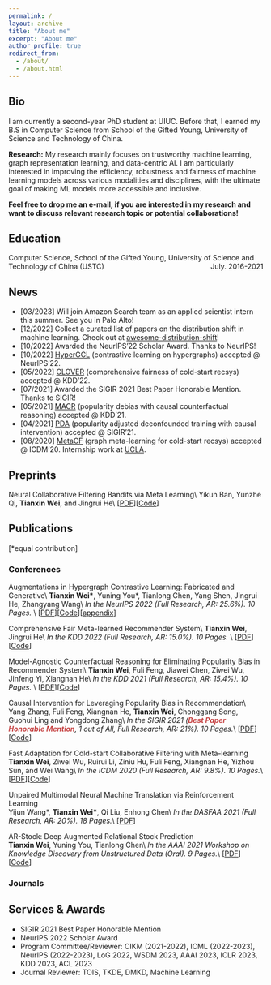 ```yaml
---
permalink: /
layout: archive
title: "About me"
excerpt: "About me"
author_profile: true
redirect_from: 
  - /about/
  - /about.html
---
```


## Bio

I am currently a second-year PhD student at UIUC. Before that, I earned my B.S in Computer Science from School of the Gifted Young, University of Science and Technology of China. 

**Research:** My research mainly focuses on trustworthy machine learning, graph representation learning, and data-centric AI. I am particularly interested in improving the efficiency, robustness and fairness of machine learning models across various modalities and disciplines, with the ultimate goal of making ML models more accessible and inclusive.

**Feel free to drop me an e-mail, if you are interested in my research and want to discuss relevant research topic or potential collaborations!**

<!-- Techniques that I'm interested in (but not limited to) are contrastive learning, graph neural network and causal inference. -->

## Education
Computer Science, School of the Gifted Young, University of Science and Technology of China (USTC) <span style="float:right;">July. 2016-2021</span>

## News
* [03/2023] Will join Amazon Search team as an applied scientist intern this summer. See you in Palo Alto!
* [12/2022] Collect a curated list of papers on the distribution shift in machine learning. Check out at [awesome-distribution-shift](https://github.com/weitianxin/awesome-distribution-shift)!
* [10/2022] Awarded the NeurIPS’22 Scholar Award. Thanks to NeurIPS!
* [10/2022] [HyperGCL](https://arxiv.org/abs/2210.03801) (contrastive learning on hypergraphs) accepted @ NeurIPS’22.
* [05/2022] [CLOVER](https://arxiv.org/abs/2206.04789) (comprehensive fairness of cold-start recsys) accepted @ KDD’22.
* [07/2021] Awarded the SIGIR 2021 Best Paper Honorable Mention. Thanks to SIGIR!
* [05/2021] [MACR](https://arxiv.org/abs/2010.15363) (popularity debias with causal counterfactual reasoning) accepted @ KDD’21.
* [04/2021] [PDA](https://arxiv.org/abs/2105.06067) (popularity adjusted deconfounded training with causal intervention) accepted @ SIGIR’21.
* [08/2020] [MetaCF](../files/ICDM_2020_MetaCF.pdf) (graph meta-learning for cold-start recsys) accepted @ ICDM’20. Internship work at [UCLA](https://web.cs.ucla.edu/~yzsun/).

<!-- # Research Experience


Visiting scholar in Prof. **Wei Wang** & **Yizhou Sun**’s group <span style="float:right;">July. 2019 - Sept.2019</span>  
Department of Computer Science, University of California, Los Angeles, USA 

Remote research intern in Prof. **Zhangyang Wang**’s group  	                                          <span style="float:right;">May. 2020 – Present</span>  
Department of Electrical & Computer Engineering, University of Texas at Austin, USA

Remote intern advised by Dr. **Ruirui Li** and Dr. **Oguz Elibol** in Amazon Alexa Group  	                            <span style="float:right;">Aug. 2020 – Present</span>

Research intern advised by Prof. **Xiangnan He**             <span style="float:right;">March. 2019 – Present</span>   
Department of Data Science, USTC, China  
Also co-advised by Dr. **Fuli Feng** in National University of Singapore -->


## Preprints
Neural Collaborative Filtering Bandits via Meta Learning\\
Yikun Ban, Yunzhe Qi, **Tianxin Wei**, and Jingrui He\\
[[PDF](https://arxiv.org/abs/2201.13395)][[Code](https://github.com/banyikun/Meta_Ban)]

## Publications
[*equal contribution]
### Conferences
Augmentations in Hypergraph Contrastive Learning: Fabricated and Generative\\
**Tianxin Wei\***, Yuning You\*, Tianlong Chen, Yang Shen, Jingrui He, Zhangyang Wang\\
*In the NeurIPS 2022 (Full Research, AR: 25.6%). 10 Pages.* \\
[[PDF](https://arxiv.org/abs/2210.03801)][[Code](https://github.com/weitianxin/HyperGCL)][[appendix](../files/neurips22_hypergcl_appendix.pdf)]

Comprehensive Fair Meta-learned Recommender System\\
**Tianxin Wei**, Jingrui He\\
*In the KDD 2022 (Full Research, AR: 15.0%). 10 Pages.* \\
[[PDF](https://arxiv.org/abs/2206.04789)][[Code](https://github.com/weitianxin/CLOVER)]

Model-Agnostic Counterfactual Reasoning for Eliminating Popularity Bias in Recommender System\\
**Tianxin Wei**, Fuli Feng, Jiawei Chen, Ziwei Wu, Jinfeng Yi, Xiangnan He\\
*In the KDD 2021 (Full Research, AR: 15.4%). 10 Pages.* \\
[[PDF](https://arxiv.org/abs/2010.15363)][[Code](https://github.com/weitianxin/MACR)]

Causal Intervention for Leveraging Popularity Bias in Recommendation\\
Yang Zhang, Fuli Feng, Xiangnan He, **Tianxin Wei**, Chonggang Song, Guohui Ling and Yongdong Zhang\\
*In the SIGIR 2021 (**<font color='#c64444'>Best Paper Honorable Mention</font>**, 1 out of All, Full Research, AR: 21%). 10 Pages.*\\
[[PDF](https://arxiv.org/abs/2105.06067)][[Code](https://github.com/zyang1580/PDA)]

Fast Adaptation for Cold-start Collaborative Filtering with Meta-learning  
**Tianxin Wei**, Ziwei Wu, Ruirui Li, Ziniu Hu, Fuli Feng, Xiangnan He, Yizhou Sun, and Wei Wang\\
*In the ICDM 2020 (Full Research, AR: 9.8%). 10 Pages.*\\
[[PDF](../files/ICDM_2020_MetaCF.pdf)][[Code](https://drive.google.com/file/d/1_UaPcCQLaEEWUCsMTRIgsvtWqorqsnUm/view?usp=sharing)]

Unpaired Multimodal Neural Machine Translation via Reinforcement Learning  
Yijun Wang\*, **Tianxin Wei\***, Qi Liu, Enhong Chen\\
*In the DASFAA 2021 (Full Research, AR: 20%). 18 Pages.*\\
[[PDF](https://www.springerprofessional.de/en/unpaired-multimodal-neural-machine-translation-via-reinforcement/19040758)]

AR-Stock: Deep Augmented Relational Stock Prediction  
**Tianxin Wei**, Yuning You, Tianlong Chen\\
*In the AAAI 2021 Workshop on Knowledge Discovery from Unstructured Data (Oral). 9 Pages.*\\
[[PDF](../files/AAAI21_ARStock.pdf)][[Code](https://github.com/weitianxin/FiAI_AR-Stock)]

### Journals


## Services & Awards

* SIGIR 2021 Best Paper Honorable Mention
* NeurIPS 2022 Scholar Award
* Program Committee/Reviewer: CIKM (2021-2022), ICML (2022-2023), NeurIPS (2022-2023), LoG 2022, WSDM 2023, AAAI 2023, ICLR 2023, KDD 2023, ACL 2023
* Journal Reviewer: TOIS, TKDE, DMKD, Machine Learning

<!-- 
# Working Projects

**Conversational Gradient Recommendation**  
Working Paper 2021
Advisor: Prof. X

**Adversarial Training Method for Robustness in Natural Language Processing**  
Working Paper 2020
Advisor: Prof. Zhangyang Wang

**Automated Meta-path Discovery on Large-scale Knowledge Graph via Meta-learning**  
Working Paper 2020
Advisor: Prof. Yizhou Sun & Prof. Wei Wang


Zero parallel corpus Multimodal neural machine translation method. 		         <span style="float:right;">Number: CN110245364A</span>  
Enhong Chen, Qi Liu, Yijun Wang, **Tianxin Wei**

A meta-learning recommendation method for cold-start users.                                             <span style="float:right;">Being Processed</span>  
Xiangnan He, **Tianxin Wei**, Ziwei Wu, Fuli Feng

Mitigating popularity bias in recommendation system via causal inference                       <span style="float:right;">Being Processed</span>  
Xiangnan He, **Tianxin Wei**, Fuli Feng, Jiawei Chen, Jinfeng Yi -->





<script type="text/javascript" src="//rf.revolvermaps.com/0/0/8.js?i=50foqt3ndx5&amp;m=0&amp;c=ff0000&amp;cr1=ffffff&amp;f=arial&amp;l=33" async="async"></script>






